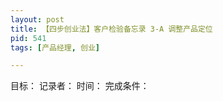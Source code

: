 ```yaml
---
layout: post
title: 【四步创业法】客户检验备忘录 3-A 调整产品定位
pid: 541
tags: [产品经理, 创业]

---
```


目标：
记录者：
时间：
完成条件：


